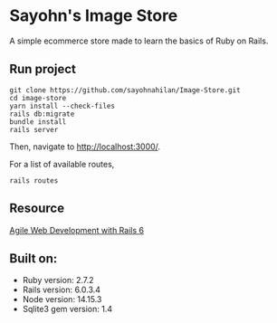 # Sayohn's Image Store
A simple ecommerce store made to learn the basics of Ruby on Rails.  

Run project
--------------
```console
git clone https://github.com/sayohnahilan/Image-Store.git  
cd image-store
yarn install --check-files
rails db:migrate
bundle install
rails server
```
Then, navigate to [http://localhost:3000/](http://localhost:3000/).

For a list of available routes, 
```console
rails routes
```  

Resource
--------------
[Agile Web Development with Rails 6](https://pragprog.com/titles/rails6/agile-web-development-with-rails-6/)  

Built on:
--------------
* Ruby version: 2.7.2
* Rails version: 6.0.3.4
* Node version: 14.15.3
* Sqlite3 gem version: 1.4
